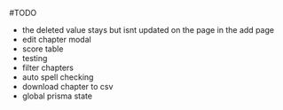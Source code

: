 #TODO

- the deleted value stays but isnt updated on the page in the add page
- edit chapter modal
- score table
- testing
- filter chapters
- auto spell checking
- download chapter to csv
- global prisma state
